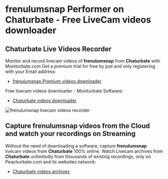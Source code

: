 # frenulumsnap Performer on Chaturbate - Free LiveCam videos downloader

## Chaturbate Live Videos Recorder

Monitor and record livecam videos of **frenulumsnap** from **Chaturbate** with Moniturbate.com
Get a premium trial for free by just and only registering with your Email address:
* [frenulumsnap Premium videos downloader](https://moniturbate.com/request-demo-licence-key.html)

Free livecam videos downloader - Moniturbate Software:
* [Chaturbate videos downloader](https://moniturbate.com/moniturbate-download-software.html)

![frenulumsnap livecam videos recorder](https://peachurnet.com/templates/moniturbate-software.png)


## Capture frenulumsnap videos from the Cloud and watch your recordings on Streaming

Without the need of downloading a software, capture **frenulumsnap** livecam videos from **Chaturbate** 100% online.
Watch Livecam archives from **Chaturbate** unlimitedly from thousands of existing recordings, only on Peachurbate.com and its websites network:
* [Chaturbate videos archives](https://peachurnet.com/)
